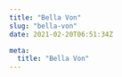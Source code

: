 ```yaml
---
title: "Bella Von"
slug: "bella-von"
date: 2021-02-20T06:51:34Z

meta:
  title: "Bella Von"
---
```


